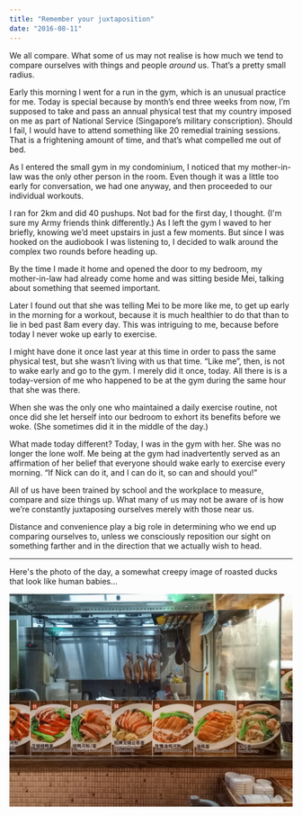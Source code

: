 ```yaml
---
title: "Remember your juxtaposition"
date: "2016-08-11"
---
```


We all compare. What some of us may not realise is how much we tend to compare ourselves with things and people _around_ us. That’s a pretty small radius.

Early this morning I went for a run in the gym, which is an unusual practice for me. Today is special because by month’s end three weeks from now, I’m supposed to take and pass an annual physical test that my country imposed on me as part of National Service (Singapore’s military conscription). Should I fail, I would have to attend something like 20 remedial training sessions. That is a frightening amount of time, and that’s what compelled me out of bed.

As I entered the small gym in my condominium, I noticed that my mother-in-law was the only other person in the room. Even though it was a little too early for conversation, we had one anyway, and then proceeded to our individual workouts.

I ran for 2km and did 40 pushups. Not bad for the first day, I thought. (I'm sure my Army friends think differently.) As I left the gym I waved to her briefly, knowing we’d meet upstairs in just a few moments. But since I was hooked on the audiobook I was listening to, I decided to walk around the complex two rounds before heading up.

By the time I made it home and opened the door to my bedroom, my mother-in-law had already come home and was sitting beside Mei, talking about something that seemed important.

Later I found out that she was telling Mei to be more like me, to get up early in the morning for a workout, because it is much healthier to do that than to lie in bed past 8am every day. This was intriguing to me, because before today I never woke up early to exercise.

I might have done it once last year at this time in order to pass the same physical test, but she wasn’t living with us that time. “Like me”, then, is not to wake early and go to the gym. I merely did it once, today. All there is is a today-version of me who happened to be at the gym during the same hour that she was there.

When she was the only one who maintained a daily exercise routine, not once did she let herself into our bedroom to exhort its benefits before we woke. (She sometimes did it in the middle of the day.)

What made today different? Today, I was in the gym with her. She was no longer the lone wolf. Me being at the gym had inadvertently served as an affirmation of her belief that everyone should wake early to exercise every morning. “If Nick can do it, and I can do it, so can and should you!”

All of us have been trained by school and the workplace to measure, compare and size things up. What many of us may not be aware of is how we’re constantly juxtaposing ourselves merely with those near us.

Distance and convenience play a big role in determining who we end up comparing ourselves to, unless we consciously reposition our sight on something farther and in the direction that we actually wish to head.

* * *

Here's the photo of the day, a somewhat creepy image of roasted ducks that look like human babies...

![roasted duck hung up at a food stall](images/IMG20160811173109_nickang_edited-1024x768.jpg)
